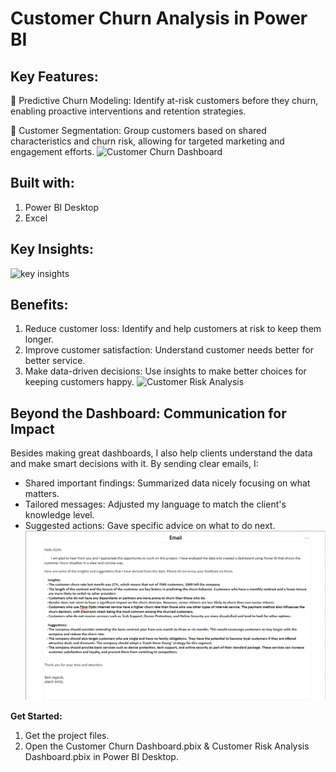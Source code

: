 # **Customer Churn Analysis in Power BI**

## **Key Features:**
📌 Predictive Churn Modeling: Identify at-risk customers before they churn, enabling proactive interventions and retention strategies.

📌 Customer Segmentation: Group customers based on shared characteristics and churn risk, allowing for targeted marketing and engagement efforts.
![Customer Churn Dashboard]([https://github.com/DataVizExpert-Sham/Predictive-Customer-Analytics-in-Power-BI/assets/151017676/e91b9651-b26e-4ca0-af99-feb91311f5dd](https://github.com/ankitpatel0/Customer-Churn-Prediction/blob/main/CUSTOMER%20CHURN%20DASHBOARD.png))

## **Built with:**
1. Power BI Desktop
2. Excel

## Key Insights:
![key insights]([https://github.com/DataVizExpert-Sham/Predictive-Customer-Analytics-in-Power-BI/assets/151017676/af60d484-23ad-4c03-ad5a-fc9af7ea0af4](https://github.com/ankitpatel0/Customer-Churn-Prediction/blob/main/KEY%20INSIGHTS.png))


## **Benefits:**
1. Reduce customer loss: Identify and help customers at risk to keep them longer.
2. Improve customer satisfaction: Understand customer needs better for better service.
3. Make data-driven decisions: Use insights to make better choices for keeping customers happy.
![Customer Risk Analysis]([https://github.com/DataVizExpert-Sham/Predictive-Customer-Analytics-in-Power-BI/assets/151017676/17438de8-0003-488f-8c98-5e2e918bd4b7](https://github.com/ankitpatel0/Customer-Churn-Prediction/blob/main/CUSTOMER%20RISK%20ANALYSIS%20DASHBOARD.png))

## **Beyond the Dashboard: Communication for Impact**
Besides making great dashboards, I also help clients understand the data and make smart decisions with it. By sending clear emails,
I:
- Shared important findings: Summarized data nicely focusing on what matters.
- Tailored messages: Adjusted my language to match the client's knowledge level.
- Suggested actions: Gave specific advice on what to do next.
![Email](https://github.com/ankitpatel0/Customer-Churn-Prediction/blob/main/EMAIL.png)


**Get Started:**
1. Get the project files.
2. Open the Customer Churn Dashboard.pbix & Customer Risk Analysis Dashboard.pbix in Power BI Desktop.

